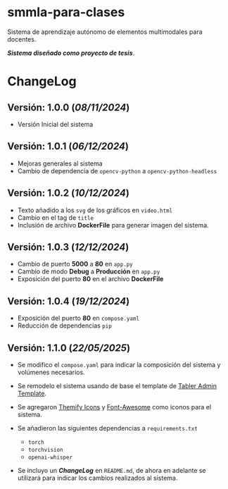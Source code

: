 # smmla-para-clases
Sistema de aprendizaje autónomo de elementos multimodales para docentes.

***Sistema diseñado como proyecto de tesis***.

# ChangeLog

## Versión: 1.0.0 (*08/11/2024*)

- Versión Inicial del sistema

## Versión: 1.0.1 (*06/12/2024*)

- Mejoras generales al sistema
- Cambio de dependencia de `opencv-python` a `opencv-python-headless`

## Versión: 1.0.2 (*10/12/2024*)

- Texto añadido a los `svg` de los gráficos en `video.html`
- Cambio en el tag de `title`
- Inclusión de archivo **DockerFile** para generar imagen del sistema.

## Versión: 1.0.3 (*12/12/2024*)

- Cambio de puerto **5000** a **80** en `app.py`
- Cambio de modo **Debug** a **Producción** en `app.py`
- Exposición del puerto **80** en el archivo **DockerFile**

## Versión: 1.0.4 (*19/12/2024*)

- Exposición del puerto **80** en `compose.yaml`
- Reducción de dependencias `pip`

## Versión: 1.1.0 (*22/05/2025*)

- Se modifico el `compose.yaml` para indicar la composición del sistema y volúmenes necesarios.
- Se remodelo el sistema usando de base el template de [Tabler Admin Template](https://tabler.io/admin-template).
- Se agregaron [Themify Icons](https://themify.me/themify-icons) y [Font-Awesome](https://fontawesome.com/icons) como iconos para el sistema.
- Se añadieron las siguientes dependencias a `requirements.txt`
    + `torch`
    + `torchvision`
    + `openai-whisper`

- Se incluyo un ***ChangeLog*** en `README.md`, de ahora en adelante se utilizará para indicar los cambios realizados al sistema.
